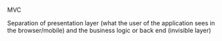MVC

Separation of presentation layer
(what the user of the application sees in the browser/mobile) and the business logic or back end (invisible layer)
